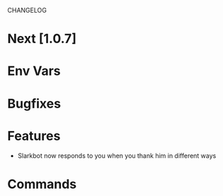 
CHANGELOG


# Next [1.0.7]

# Env Vars

# Bugfixes

# Features
- Slarkbot now responds to you when you thank him in different ways

# Commands

